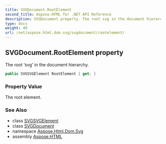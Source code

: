 ```yaml
---
title: SVGDocument.RootElement
second_title: Aspose.HTML for .NET API Reference
description: SVGDocument property. The root svg in the document hierarchy
type: docs
weight: 40
url: /net/aspose.html.dom.svg/svgdocument/rootelement/
---
```

## SVGDocument.RootElement property

The root ‘svg’ in the document hierarchy.

```csharp
public SVGSVGElement RootElement { get; }
```

### Property Value

The root element.

### See Also

* class [SVGSVGElement](../../svgsvgelement/)
* class [SVGDocument](../)
* namespace [Aspose.Html.Dom.Svg](../../svgdocument/)
* assembly [Aspose.HTML](../../../)
